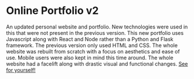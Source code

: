 # Online Portfolio v2
An updated personal website and portfolio. New technologies were used in this that were not present in the previous version. This new portfolio uses Javascript along with React and Node rather than a Python and Flask framework. The previous version only used HTML and CSS. The whole website was rebuilt from scratch with a focus on aesthetics and ease of use. Mobile users were also kept in mind this time around. The whole website had a facelift along with drastic visual and functional changes. [See for yourself!](https://www.raafirahman.com/)
